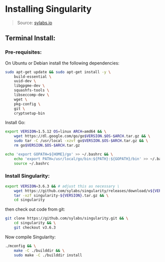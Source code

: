 # Installing Singularity

> Source: [sylabs.io](https://sylabs.io/guides/3.6/admin-guide/installation.html)

## Terminal Install:

### Pre-requisites:

On Ubuntu or Debian install the following dependencies:

```bash
sudo apt-get update && sudo apt-get install -y \
    build-essential \
    uuid-dev \
    libgpgme-dev \
    squashfs-tools \
    libseccomp-dev \
    wget \
    pkg-config \
    git \
    cryptsetup-bin
```

Install Go:

```bash
export VERSION=1.5.12 OS=linux ARCH=amd64 && \
    wget https://dl.google.com/go/go$VERSION.$OS-$ARCH.tar.gz && \
    sudo tar -C /usr/local -xzvf go$VERSION.$OS-$ARCH.tar.gz && \
    rm go$VERSION.$OS-$ARCH.tar.gz
```

```bash
echo 'export GOPATH=${HOME}/go' >> ~/.bashrc && \
    echo 'export PATH=/usr/local/go/bin:${PATH}:${GOPATH}/bin' >> ~/.bashrc && \
    source ~/.bashrc
```

### Install Singularity:

```bash
export VERSION=3.6.3 && # adjust this as necessary \
    wget https://github.com/sylabs/singularity/releases/download/v${VERSION}/singularity-${VERSION}.tar.gz && \
    tar -xzf singularity-${VERSION}.tar.gz && \
    cd singularity
```
then check out code from git:
```bash
git clone https://github.com/sylabs/singularity.git && \
    cd singularity && \
    git checkout v3.6.3
```

Now compile Singularity:
```bash
./mconfig && \
    make -C ./builddir && \
    sudo make -C ./builddir install
```